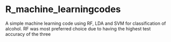 # R_machine_learningcodes
A simple machine learning code using  RF, LDA and SVM for classification of alcohol.
RF was most preferred choice due to having the highest test accuracy of the three
